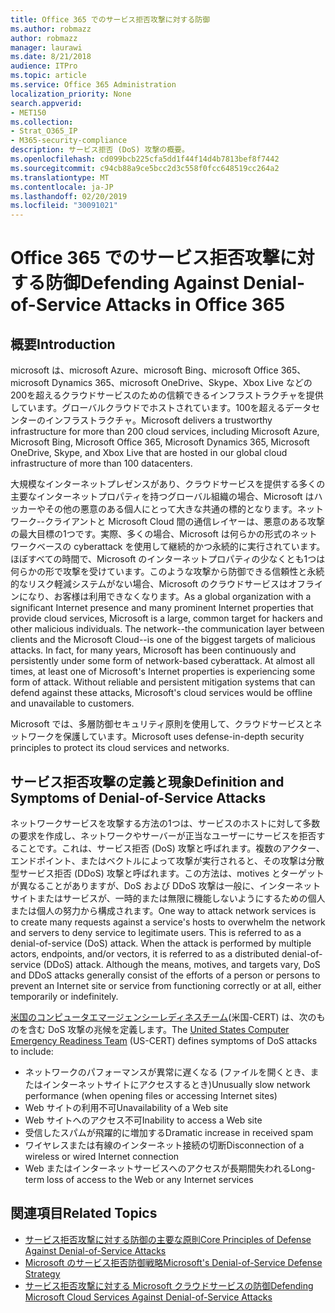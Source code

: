 ```yaml
---
title: Office 365 でのサービス拒否攻撃に対する防御
ms.author: robmazz
author: robmazz
manager: laurawi
ms.date: 8/21/2018
audience: ITPro
ms.topic: article
ms.service: Office 365 Administration
localization_priority: None
search.appverid:
- MET150
ms.collection:
- Strat_O365_IP
- M365-security-compliance
description: サービス拒否 (DoS) 攻撃の概要。
ms.openlocfilehash: cd099bcb225cfa5dd1f44f14d4b7813bef8f7442
ms.sourcegitcommit: c94cb88a9ce5bcc2d3c558f0fcc648519cc264a2
ms.translationtype: MT
ms.contentlocale: ja-JP
ms.lasthandoff: 02/20/2019
ms.locfileid: "30091021"
---
```

# <a name="defending-against-denial-of-service-attacks-in-office-365"></a><span data-ttu-id="76b42-103">Office 365 でのサービス拒否攻撃に対する防御</span><span class="sxs-lookup"><span data-stu-id="76b42-103">Defending Against Denial-of-Service Attacks in Office 365</span></span>

## <a name="introduction"></a><span data-ttu-id="76b42-104">概要</span><span class="sxs-lookup"><span data-stu-id="76b42-104">Introduction</span></span>
<span data-ttu-id="76b42-105">microsoft は、microsoft Azure、microsoft Bing、microsoft Office 365、microsoft Dynamics 365、microsoft OneDrive、Skype、Xbox Live などの200を超えるクラウドサービスのための信頼できるインフラストラクチャを提供しています。グローバルクラウドでホストされています。100を超えるデータセンターのインフラストラクチャ。</span><span class="sxs-lookup"><span data-stu-id="76b42-105">Microsoft delivers a trustworthy infrastructure for more than 200 cloud services, including Microsoft Azure, Microsoft Bing, Microsoft Office 365, Microsoft Dynamics 365, Microsoft OneDrive, Skype, and Xbox Live that are hosted in our global cloud infrastructure of more than 100 datacenters.</span></span>

<span data-ttu-id="76b42-p101">大規模なインターネットプレゼンスがあり、クラウドサービスを提供する多くの主要なインターネットプロパティを持つグローバル組織の場合、Microsoft はハッカーやその他の悪意のある個人にとって大きな共通の標的となります。ネットワーク--クライアントと Microsoft Cloud 間の通信レイヤーは、悪意のある攻撃の最大目標の1つです。実際、多くの場合、Microsoft は何らかの形式のネットワークベースの cyberattack を使用して継続的かつ永続的に実行されています。ほぼすべての時間で、Microsoft のインターネットプロパティの少なくとも1つは何らかの形で攻撃を受けています。このような攻撃から防御できる信頼性と永続的なリスク軽減システムがない場合、Microsoft のクラウドサービスはオフラインになり、お客様は利用できなくなります。</span><span class="sxs-lookup"><span data-stu-id="76b42-p101">As a global organization with a significant Internet presence and many prominent Internet properties that provide cloud services, Microsoft is a large, common target for hackers and other malicious individuals. The network--the communication layer between clients and the Microsoft Cloud--is one of the biggest targets of malicious attacks. In fact, for many years, Microsoft has been continuously and persistently under some form of network-based cyberattack. At almost all times, at least one of Microsoft's Internet properties is experiencing some form of attack. Without reliable and persistent mitigation systems that can defend against these attacks, Microsoft's cloud services would be offline and unavailable to customers.</span></span>

<span data-ttu-id="76b42-111">Microsoft では、多層防御セキュリティ原則を使用して、クラウドサービスとネットワークを保護しています。</span><span class="sxs-lookup"><span data-stu-id="76b42-111">Microsoft uses defense-in-depth security principles to protect its cloud services and networks.</span></span> 

## <a name="definition-and-symptoms-of-denial-of-service-attacks"></a><span data-ttu-id="76b42-112">サービス拒否攻撃の定義と現象</span><span class="sxs-lookup"><span data-stu-id="76b42-112">Definition and Symptoms of Denial-of-Service Attacks</span></span>
<span data-ttu-id="76b42-p102">ネットワークサービスを攻撃する方法の1つは、サービスのホストに対して多数の要求を作成し、ネットワークやサーバーが正当なユーザーにサービスを拒否することです。これは、サービス拒否 (DoS) 攻撃と呼ばれます。複数のアクター、エンドポイント、またはベクトルによって攻撃が実行されると、その攻撃は分散型サービス拒否 (DDoS) 攻撃と呼ばれます。この方法は、motives とターゲットが異なることがありますが、DoS および DDoS 攻撃は一般に、インターネットサイトまたはサービスが、一時的または無限に機能しないようにするための個人または個人の努力から構成されます。</span><span class="sxs-lookup"><span data-stu-id="76b42-p102">One way to attack network services is to create many requests against a service's hosts to overwhelm the network and servers to deny service to legitimate users. This is referred to as a denial-of-service (DoS) attack. When the attack is performed by multiple actors, endpoints, and/or vectors, it is referred to as a distributed denial-of-service (DDoS) attack. Although the means, motives, and targets vary, DoS and DDoS attacks generally consist of the efforts of a person or persons to prevent an Internet site or service from functioning correctly or at all, either temporarily or indefinitely.</span></span>

<span data-ttu-id="76b42-117">[米国のコンピュータエマージェンシーレディネスチーム](https://www.us-cert.gov/)(米国-CERT) は、次のものを含む DoS 攻撃の兆候を定義します。</span><span class="sxs-lookup"><span data-stu-id="76b42-117">The [United States Computer Emergency Readiness Team](https://www.us-cert.gov/) (US-CERT) defines symptoms of DoS attacks to include:</span></span>
- <span data-ttu-id="76b42-118">ネットワークのパフォーマンスが異常に遅くなる (ファイルを開くとき、またはインターネットサイトにアクセスするとき)</span><span class="sxs-lookup"><span data-stu-id="76b42-118">Unusually slow network performance (when opening files or accessing Internet sites)</span></span>
- <span data-ttu-id="76b42-119">Web サイトの利用不可</span><span class="sxs-lookup"><span data-stu-id="76b42-119">Unavailability of a Web site</span></span>
- <span data-ttu-id="76b42-120">Web サイトへのアクセス不可</span><span class="sxs-lookup"><span data-stu-id="76b42-120">Inability to access a Web site</span></span>
- <span data-ttu-id="76b42-121">受信したスパムが飛躍的に増加する</span><span class="sxs-lookup"><span data-stu-id="76b42-121">Dramatic increase in received spam</span></span>
- <span data-ttu-id="76b42-122">ワイヤレスまたは有線のインターネット接続の切断</span><span class="sxs-lookup"><span data-stu-id="76b42-122">Disconnection of a wireless or wired Internet connection</span></span>
- <span data-ttu-id="76b42-123">Web またはインターネットサービスへのアクセスが長期間失われる</span><span class="sxs-lookup"><span data-stu-id="76b42-123">Long-term loss of access to the Web or any Internet services</span></span>

## <a name="related-topics"></a><span data-ttu-id="76b42-124">関連項目</span><span class="sxs-lookup"><span data-stu-id="76b42-124">Related Topics</span></span>
- [<span data-ttu-id="76b42-125">サービス拒否攻撃に対する防御の主要な原則</span><span class="sxs-lookup"><span data-stu-id="76b42-125">Core Principles of Defense Against Denial-of-Service Attacks</span></span>](office-365-core-principles-of-defense-against-dos-attacks.md)
- [<span data-ttu-id="76b42-126">Microsoft のサービス拒否防御戦略</span><span class="sxs-lookup"><span data-stu-id="76b42-126">Microsoft's Denial-of-Service Defense Strategy</span></span>](office-365-microsoft-dos-defense-strategy.md)
- [<span data-ttu-id="76b42-127">サービス拒否攻撃に対する Microsoft クラウドサービスの防御</span><span class="sxs-lookup"><span data-stu-id="76b42-127">Defending Microsoft Cloud Services Against Denial-of-Service Attacks</span></span>](office-365-defending-cloud-services-against-dos-attacks.md)
